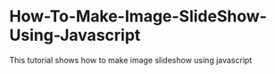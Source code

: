 # How-To-Make-Image-SlideShow-Using-Javascript
This tutorial shows how to make image slideshow using javascript
